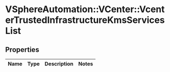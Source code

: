 # VSphereAutomation::VCenter::VcenterTrustedInfrastructureKmsServicesList

## Properties
Name | Type | Description | Notes
------------ | ------------- | ------------- | -------------


